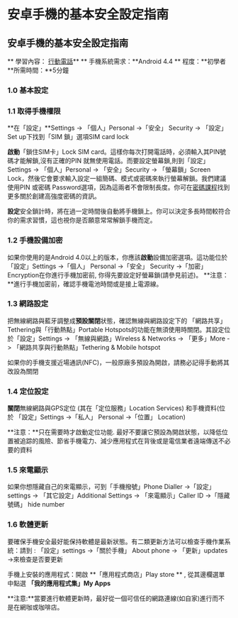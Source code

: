 [Title]: # ()
[Order]: # (0)

# 安卓手機的基本安全設定指南

## 安卓手機的基本安全設定指南

** 學習內容： [行動電話](umbrella://lesson/mobile-phones)**
** 手機系統需求：**Android 4.4
** 程度：**初學者
**所需時間：**5分鐘

### 1.0 基本設定

### 1.1 取得手機權限

**在「設定」**Settings -> 「個人」Personal ->「安全」 Security -> 「設定」Set up下找到「SIM 鎖」選項SIM card lock 

**啟動**「鎖住SIM卡」Lock SIM card。這樣你每次打開電話時，必須輸入其PIN號碼才能解鎖,沒有正確的PIN 就無使用電話。而要設定螢幕鎖,則到「設定」Settings -> 「個人」Personal -> 「安全」Security -> 「螢幕鎖」Screen Lock，然後它會要求輸入設定一組簡碼、模式或密碼來執行螢幕解鎖。我們建議使用PIN 或密碼 Password選項，因為這兩者不會限制長度。你可在[密碼課程](umbrella://lesson/passwords)找到更多關於創建高強度密碼的資訊。

**設定**安全鎖計時，將在過一定時間後自動將手機鎖上。你可以決定多長時間較符合你的需求習慣，這也視你是否願意常常解鎖手機而定。

### 1.2 手機設備加密

如果你使用的是Android 4.0以上的版本，你應該**啟動**設備加密選項。這功能位於「設定」Settings ->「個人」 Personal ->「安全」 Security ->「加密」 Encryption在你進行手機加密前, 你得先要設定好螢幕鎖(請參見前述)。
**注意：**進行手機加密前，確認手機電池時間或是接上電源線。

### 1.3 網路設定

把無線網路與藍牙調整成**預設關閉**狀態，確認無線與網路設定下的 「網路共享」Tethering與「行動熱點」Portable Hotspots的功能在無須使用時關閉。其設定位於「設定」Settings -> 「無線與網路」Wireless & Networks -> 「更多」More -> 「網路共享與行動熱點」Tethering & Mobile hotspot

如果你的手機支援近場通訊(NFC)，一般原廠多預設為開啟，請務必記得手動將其改設為關閉 

### 1.4 定位設定

**關閉**無線網路與GPS定位 (其在「定位服務」Location Services) 和手機資料(位於 「設定」Settings ->「私人」 Personal ->「位置」 Location)

**注意：**只在需要時才啟動定位功能. 最好不要讓它預設為開啟狀態，以降低位置被追踪的風險、節省手機電力、減少應用程式在背後或是電信業者遠端傳送不必要的資料

### 1.5  來電顯示

如果你想隱藏自己的來電顯示，可到「手機撥號」Phone Dialler ->「設定」settings -> 「其它設定」Additional Settings -> 「來電顯示」Caller ID ->「隱藏號碼」 hide number

### 1.6 軟體更新
要確保手機安全最好能保持軟體是最新狀態。有二類更新方法可以檢查手機作業系統：請到 : 「設定」settings ->「關於手機」 About phone -> 「更新」updates ->來檢查是否要更新

手機上安裝的應用程式：開啟 **「應用程式商店」Play store ** , 從其邊欄選單中點選 **「我的應用程式集」My Apps**

**注意:**當要進行軟體更新時，最好從一個可信任的網路連線(如自家)進行而不是在網咖或咖啡店。